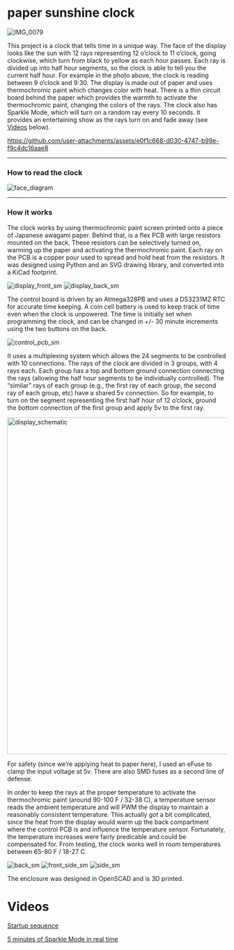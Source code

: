 # paper sunshine clock
![IMG_0079](https://github.com/user-attachments/assets/cae93059-a808-4a04-b790-e4afc18b27fd)

This project is a clock that tells time in a unique way. The face of the display looks like the sun with 12 rays representing 12 o’clock to 11 o’clock, going clockwise, which turn from black to yellow as each hour passes. Each ray is divided up into half hour segments, so the clock is able to tell you the current half hour. For example in the photo above, the clock is reading between 9 o’clock and 9:30. The display is made out of paper and uses thermochromic paint which changes color with heat. There is a thin circuit board behind the paper which provides the warmth to activate the thermochromic paint, changing the colors of the rays. The clock also has Sparkle Mode, which will turn on a random ray every 10 seconds. It provides an entertaining show as the rays turn on and fade away (see [Videos](#Videos) below).

https://github.com/user-attachments/assets/e0f1c668-d030-4747-b99e-f9c4dc16aae8

---
### How to read the clock
![face_diagram](https://github.com/user-attachments/assets/7951428b-323e-450f-8dab-854c0927545b)

---
### How it works
The clock works by using thermochromic paint screen printed onto a piece of Japanese awagami paper. Behind that, is a flex PCB with large resistors mounted on the back. These resistors can be selectively turned on, warming up the paper and activating the thermochromic paint. 
Each ray on the PCB is a copper pour used to spread and hold heat from the resistors. It was designed using Python and an SVG drawing library, and converted into a KiCad footprint.

![display_front_sm](https://github.com/user-attachments/assets/e842a568-bab1-4ef8-acd7-1334f82143dd)
![display_back_sm](https://github.com/user-attachments/assets/9957e199-c3e7-448f-89f1-9d7890242c13)

The control board is driven by an Atmega328PB and uses a DS3231MZ RTC for accurate time keeping. A coin cell battery is used to keep track of time even when the clock is unpowered. The time is initially set when programming the clock, and can be changed in +/- 30 minute increments using the two buttons on the back.

![control_pcb_sm](https://github.com/user-attachments/assets/3bf7e5e5-2889-41c3-bf6c-f9f17c3dfab5)

It uses a multiplexing system which allows the 24 segments to be controlled with 10 connections. The rays of the clock are divided in 3 groups, with 4 rays each. Each group has a top and bottom ground connection connecting the rays (allowing the half hour segments to be individually controlled). The “similar” rays of each group (e.g., the first ray of each group, the second ray of each group, etc) have a shared 5v connection. So for example, to turn on the segment representing the first half hour of 12 o’clock, ground the bottom connection of the first group and apply 5v to the first ray.


<img width="773" alt="display_schematic" src="https://github.com/user-attachments/assets/cdec5b86-ee2b-4f8e-b347-f77e1ad86d16" />



For safety (since we’re applying heat to paper here), I used an eFuse to clamp the input voltage at 5v. There are also SMD fuses as a second line of defense. 

In order to keep the rays at the proper temperature to activate the thermochromic paint (around 90-100 F / 32-38 C), a temperature sensor reads the ambient temperature and will PWM the display to maintain a reasonably consistent temperature. This actually got a bit complicated, since the heat from the display would warm up the back compartment where the control PCB is and influence the temperature sensor. Fortunately, the temperature increases were fairly predicable and could be compensated for. From testing, the clock works well in room temperatures between 65-80 F / 18-27 C.

![back_sm](https://github.com/user-attachments/assets/dd411040-db6b-44d3-813e-4c0d1ca0a4c2)
![front_side_sm](https://github.com/user-attachments/assets/0ddcf3a1-620f-4cdc-81a5-1680d852788e)
![side_sm](https://github.com/user-attachments/assets/40d22cb0-4554-4d00-bf48-511647fa9beb)

The enclosure was designed in OpenSCAD and is 3D printed.

# Videos

[Startup sequence](https://www.youtube.com/watch?v=sf5E_oBU3c0)

[5 minutes of Sparkle Mode in real time](https://www.youtube.com/watch?v=p_eX9BhE4EM)

